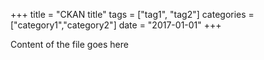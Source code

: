 +++
title     = "CKAN title"
tags    = ["tag1", "tag2"]
categories  = ["category1","category2"]
date    = "2017-01-01"
+++

Content of the file goes here
